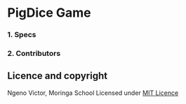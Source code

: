# PigDice Game

### 1. Specs
### 2. Contributors



## Licence and copyright
  Ngeno Victor, Moringa School
  Licensed under [MIT Licence](licence) 
